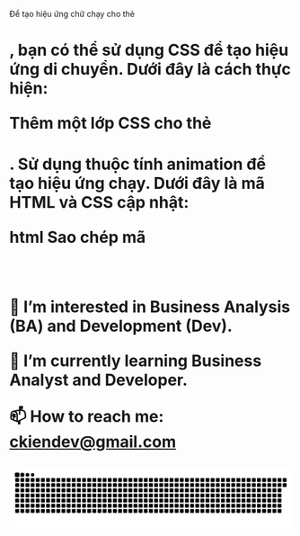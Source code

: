 
Để tạo hiệu ứng chữ chạy cho thẻ <h1>, bạn có thể sử dụng CSS để tạo hiệu ứng di chuyển. Dưới đây là cách thực hiện:

Thêm một lớp CSS cho thẻ <h1>.
Sử dụng thuộc tính animation để tạo hiệu ứng chạy.
Dưới đây là mã HTML và CSS cập nhật:

html
Sao chép mã
<!DOCTYPE html>
<html lang="en">
<head>
    <meta charset="UTF-8">
    <meta name="viewport" content="width=device-width, initial-scale=1.0">
    <link rel="stylesheet" href="https://cdnjs.cloudflare.com/ajax/libs/font-awesome/6.0.0-beta3/css/all.min.css">
    <style>
        .marquee {
            display: inline-block;
            white-space: nowrap;
            overflow: hidden;
            position: relative;
        }
        .marquee h1 {
            display: inline-block;
            position: absolute;
            animation: slide 10s linear infinite;
        }
        @keyframes slide {
            0% { transform: translateX(100%); }
            100% { transform: translateX(-100%); }
        }
    </style>
</head>
<body>

<div class="container">
    <div class="marquee" style="text-align: center;">
        <h1>👋 Hi, I’m Dương Công Kiên</h1>
    </div>
    <p>👀 I’m interested in <strong>Business Analysis (BA)</strong> and <strong>Development (Dev)</strong>.</p>
    <p>🌱 I’m currently learning <strong>Business Analyst</strong> and <strong>Developer</strong>.</p>
    <div class="contact">
        <p>📫 How to reach me: <a href="mailto:ckiendev@gmail.com">ckiendev@gmail.com</a></p>
    </div>
</div>

</body>
</html>


![snake gif](https://github.com/Kine-code/Kine-code/blob/output/github-contribution-grid-snake-dark.svg)
